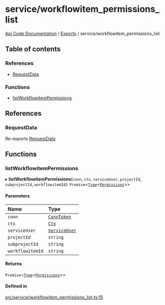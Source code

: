 # service/workflowitem\_permissions\_list
 
[Api Code Documentation](../README.md) / [Exports](../modules.md) / service/workflowitem\_permissions\_list

## Table of contents

### References

- [RequestData](service_workflowitem_permissions_list.md#requestdata)

### Functions

- [listWorkflowitemPermissions](service_workflowitem_permissions_list.md#listworkflowitempermissions)

## References

### RequestData

Re-exports [RequestData](../interfaces/service_domain_workflow_project_create.RequestData.md)

## Functions

### listWorkflowitemPermissions

▸ **listWorkflowitemPermissions**(`conn`, `ctx`, `serviceUser`, `projectId`, `subprojectId`, `workflowitemId`): `Promise`\<[`Type`](result.md#type)\<[`Permissions`](service_domain_permissions.md#permissions)\>\>

#### Parameters

| Name | Type |
| :------ | :------ |
| `conn` | [`ConnToken`](service_conn.md#conntoken) |
| `ctx` | [`Ctx`](../interfaces/lib_ctx.Ctx.md) |
| `serviceUser` | [`ServiceUser`](../interfaces/service_domain_organization_service_user.ServiceUser.md) |
| `projectId` | `string` |
| `subprojectId` | `string` |
| `workflowitemId` | `string` |

#### Returns

`Promise`\<[`Type`](result.md#type)\<[`Permissions`](service_domain_permissions.md#permissions)\>\>

#### Defined in

[src/service/workflowitem_permissions_list.ts:15](https://github.com/openkfw/TruBudget/blob/3b9e793/api/src/service/workflowitem_permissions_list.ts#L15)
